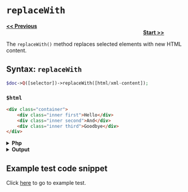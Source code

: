 # `replaceWith`

<a href="replacetext-and-replacetextcallback.md"><b><< Previous</b></a>
&emsp;&emsp;&emsp;&emsp;&emsp;&emsp;&emsp;
&emsp;&emsp;&emsp;&emsp;&emsp;&emsp;&emsp;
&emsp;&emsp;&emsp;&emsp;&emsp;&emsp;&emsp;
&emsp;&emsp;&emsp;&emsp;&emsp;&emsp;&emsp;
&emsp;&emsp;&emsp;&emsp;&emsp;&emsp;&emsp;
&emsp;&emsp;&emsp;&emsp;&emsp;&emsp;&emsp;
&emsp;&emsp;&emsp;&emsp;&emsp;&emsp;&emsp;
&emsp;&emsp;&emsp;&emsp;
<a href="start.md"><b>Start >></b></a>

The `replaceWith()` method replaces selected elements with new HTML content.

## Syntax: `replaceWith` 

```php
$doc->Q([selector])->replaceWith([html/xml-content]);
```

### `$html` 

```html
<div class="container">
    <div class="inner first">Hello</div>
    <div class="inner second">And</div>
    <div class="inner third">Goodbye</div>
</div>
```

<details>
    <summary>
        <b>Php</b>
    </summary>

    ```php
    <?php
    include "../src/webparser.php";
    $doc = new WebParser();
    $doc->loadHTML($html);

    $doc->Q("div.second")->replaceWith("<h2>New heading</h2>");

    $doc->output();
    ```

</details>

<details>
    <summary>
        <b>Output</b>
    </summary>

    ```html
    <div class="container">
        <div class="inner first">Hello</div>
        <h2>New heading</h2>
        <div class="inner third">Goodbye</div>
    </div>
    ```

</details>

## Example test code snippet

Click [here](../examples/example_replace_with.php) to go to example test.
